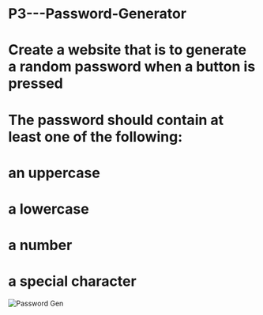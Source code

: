 # P3---Password-Generator

# Create a website that is to generate a random password when a button is pressed

# The password should contain at least one of the following:
# an uppercase
# a lowercase
# a number
# a special character

![Password Gen](https://user-images.githubusercontent.com/76790174/104665397-2d04a500-569f-11eb-850a-3afdcd363cbe.PNG)
